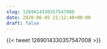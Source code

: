 ```yaml
---
slug: 1269014330357547008
date: 2020-06-05 21:12:48+00:00
draft: false
---
```


{{< tweet 1269014330357547008 >}}
